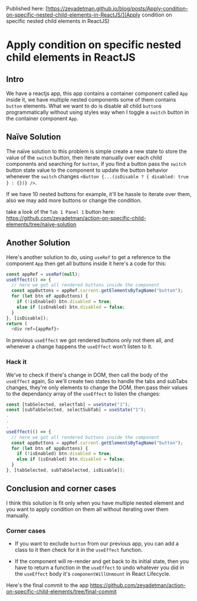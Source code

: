 Published here: [https://zeyadetman.github.io/blog/posts/Apply-condition-on-specific-nested-child-elements-in-ReactJS/](Apply condition on specific nested child elements in ReactJS)

# Apply condition on specific nested child elements in ReactJS

## Intro

We have a reactjs app, this app contains a container component called `App` inside it, we have multiple nested components some of them contains `button` elements. What we want to do is disable all child `button`s programmatically without using styles way when I toggle a `switch` button in the container component `App`.

## Naïve Solution

The naïve solution to this problem is simple create a new state to store the value of the `switch` button, then iterate manually over each child components and searching for `button`, if you find a button pass the `switch` button state value to the component to update the button behavior whenever the `switch` changes `<Button {...(isDisable ? { disabled: true } : {})} />`.

If we have 10 nested buttons for example, it'll be hassle to iterate over them, also we may add more buttons or change the condition.  

take a look of the `Tab 1 Panel 1` button here: https://github.com/zeyadetman/action-on-specific-child-elements/tree/naive-solution

## Another Solution

Here's another solution to do, using `useRef` to get a reference to the component `App` then get all buttons inside it here's a code for this:

```js
const appRef = useRef(null);
useEffect(() => {
  // here we got all rendered buttons inside the component
  const appButtons = appRef.current.getElementsByTagName("button"); 
  for (let btn of appButtons) {
    if (!isEnabled) btn.disabled = true;
    else if (isEnabled) btn.disabled = false;
  }
}, [isDisable]);
return (
  <div ref={appRef}> 
```
In previous `useEffect` we got rendered buttons only not them all, and whenever a change happens the `useEffect` won't listen to it.

### Hack it

We've to check if there's change in DOM, then call the body of the `useEffect` again, So we'll create two states to handle the tabs and subTabs changes, they're only elements to change the DOM, then pass their values to the dependancy array of the `useEffect` to listen the changes:

```js
const [tabSelected, selectTab] = useState("1");
const [subTabSelected, selectSubTab] = useState("1");
.
.
.
useEffect(() => {
  // here we got all rendered buttons inside the component
  const appButtons = appRef.current.getElementsByTagName("button"); 
  for (let btn of appButtons) {
    if (!isEnabled) btn.disabled = true;
    else if (isEnabled) btn.disabled = false;
  }
}, [tabSelected, subTabSelected, isDisable]);
```

## Conclusion and corner cases

I think this solution is fit only when you have multiple nested element and you want to apply condition on them all without iterating over them manually.

### Corner cases

- If you want to exclude `button` from our previous app, you can add a class to it then check for it in the `useEffect` function.

- If the component will re-render and get back to its initial state, then you have to return a function in the `useEffect` to undo whatever you did in the `useEffect` body it's `componentWillUnmount` in React Lifecycle.

Here's the final commit to the app https://github.com/zeyadetman/action-on-specific-child-elements/tree/final-commit

